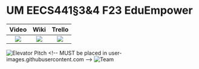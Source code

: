 # UM EECS441§3&4 F23 EduEmpower

| Video  |  Wiki |  Trello  |
|:-----:|:-----:|:--------:|
|[<img src="https://eecs441.eecs.umich.edu/img/admin/video.png">][video_page]|[<img src="https://eecs441.eecs.umich.edu/img/admin/wiki.png">][wiki_page]|[<img src="https://eecs441.eecs.umich.edu/img/admin/trello.png">][agile_page]|

![Elevator Pitch]([https://i.imgur.com/PFnixZF.png](https://github.com/oraimond/EduEmpower/blob/main/images/68747470733a2f2f692e696d6775722e636f6d2f50466e69785a462e706e67.png?raw=true)) <!-- MUST be placed in user-images.githubusercontent.com -->
![Team](https://i.imgur.com/eKlc6tu.png)

[video_page]: ____
[wiki_page]: https://github.com/oraimond/EduEmpower/wiki
[agile_page]: https://trello.com/b/OJnS6Zy2/eduempower
